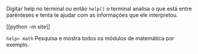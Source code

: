 Digitar help no terminal ou então `help()` o terminal analisa o que está entre parênteses e tenta te ajudar com as informações que ele interpretou.

[[python -m site]]

`help> math`
Pesquisa e mostra todos os módulos de matemática por exemplo.

